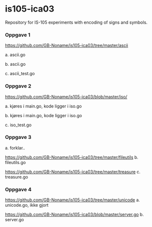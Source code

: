 # is105-ica03
Repository for IS-105 experiments with encoding of signs and symbols.

### Oppgave 1
https://github.com/GB-Noname/is105-ica03/tree/master/ascii

a. ascii.go

b. ascii.go

c. ascii_test.go

### Oppgave 2
https://github.com/GB-Noname/is105-ica03/blob/master/iso/

a. kjøres i main.go, kode ligger i iso.go

b. kjøres i main.go, kode ligger i iso.go

c. iso_test.go

### Oppgave 3
a. forklar..

https://github.com/GB-Noname/is105-ica03/tree/master/fileutils
b. fileutils.go

https://github.com/GB-Noname/is105-ica03/tree/master/treasure
c. treasure.go

### Oppgave 4

https://github.com/GB-Noname/is105-ica03/tree/master/unicode
a. unicode.go, ikke gjort

https://github.com/GB-Noname/is105-ica03/blob/master/server.go
b. server.go